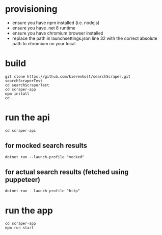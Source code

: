 
# provisioning
- ensure you have npm installed (i.e. nodejs)
- ensure you have .net 8 runtime
- ensure you have chromium browser installed
- replace the path in launchsettings.json line 32 with the correct absolute path to chromium on your local

# build
    git clone https://github.com/kierenholt/searchScraper.git searchScraperTest
    cd searchScraperTest
    cd scraper-app
    npm install
    cd ..
    
# run the api
    cd scraper-api
## for mocked search results
    dotnet run --launch-profile "mocked"
## for actual search results (fetched using puppeteer)
    dotnet run --launch-profile "http"

# run the app
    cd scraper-app
    npm run start
